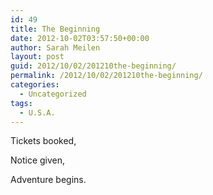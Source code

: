 ```yaml
---
id: 49
title: The Beginning
date: 2012-10-02T03:57:50+00:00
author: Sarah Meilen
layout: post
guid: 2012/10/02/201210the-beginning/
permalink: /2012/10/02/201210the-beginning/
categories:
  - Uncategorized
tags:
  - U.S.A.
---
```

Tickets booked,

Notice given,

Adventure begins.
